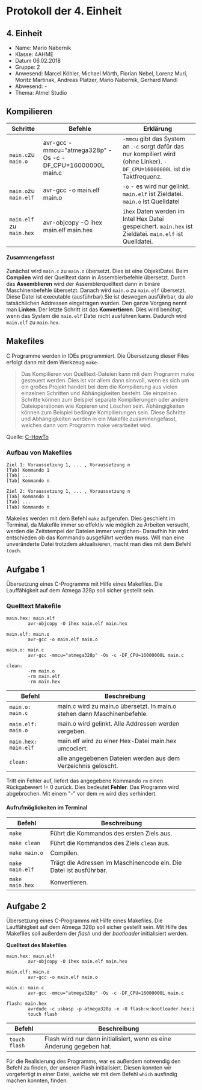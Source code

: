 # Protokoll der 4. Einheit

## 4. Einheit

* Name: Mario Nabernik  
* Klasse: 4AHME  
* Datum 06.02.2018  
* Gruppe: 2  
* Anwesend: Marcel Köhler, Michael Mörth, Florian Nebel, Lorenz Muri, Moritz Martinak, Andreas Platzer, Mario Nabernik, Gerhard Mandl  
* Abwesend: -  
* Thema: Atmel Studio

## Kompilieren
Schritte | Befehle | Erklärung  
--------------- | --------- | ---------  
`main.c`zu `main.o` | avr-gcc -mmcu="atmega328p" -Os -c -DF_CPU=16000000L main.c | `-mmcu` gibt das System an .`-c` sorgt dafür das nur kompiliert wird (ohne Linker). `-DF_CPU=16000000L` ist die Taktfrequenz.  
`main.o`zu `main.elf`| avr-gcc -o main.elf main.o | `-o` - es wird nur gelinkt. `main.elf` ist Zieldatei. `main.o` ist Quelldatei  
`main.elf` zu `main.hex` | avr-objcopy -O ihex main.elf main.hex | `ihex` Daten werden im Intel Hex Datei gespeichert. `main.hex` ist Zieldatei. `main.elf` ist Quelldatei.  

#### Zusammengefasst
Zunächst wird `main.c` zu `main.o` übersetzt. Dies ist eine ObjektDatei.  Beim __Compilen__ wird der Quelltext dann in Assemblerbefehle übersetzt. Durch das __Assemblieren__ wird der Assemblerquelltext dann in binäre Maschinenbefehle übersetzt.
Danach wird `main.o` zu `main.elf` übersetzt. Diese Datei ist executable (ausführbar).Sie ist deswegen ausführbar, da ale tatsächlichen Addressen eingetragen wurden. Den ganze Vorgang nennt man __Linken__.
Der letzte Schritt ist das __Konvertieren__. Dies wird benötigt, wenn das System die `main.elf` Datei nicht ausführen kann. Dadurch wird `main.elf` zu `main.hex`.
## Makefiles
C Programme werden in IDEs programmiert. Die Übersetzung dieser Files erfolgt dann mit dem Werkzeug `make`.

>Das Kompilieren von Quelltext-Dateien kann mit dem Programm make gesteuert werden. Dies ist vor allem dann sinnvoll, wenn es sich um ein großes Projekt handelt bei dem die Kompilierung aus vielen einzelnen Schritten und Abhängigkeiten besteht. Die einzelnen Schritte können zum Beispiel separate Kompilierungen oder andere Dateioperationen wie Kopieren und Löschen sein. Abhängigkeiten können zum Beispiel bedingte Kompilierungen sein. Diese Schritte und Abhängigkeiten werden in ein Makefile zusammengefasst, welches dann vom Programm make verarbeitet wird.  

Quelle: [C-HowTo](http://www.c-howto.de/tutorial/makefiles/)  

### Aufbau von Makefiles
```
Ziel 1: Voraussetzung 1, ... , Voraussetzung n  
[Tab] Kommando 1  
[Tab] ...  
[Tab] Kommando n  

Ziel 2: Voraussetzung 1, ... , Voraussetzung n  
[Tab] Kommando 1  
[Tab] ...  
[Tab] Kommando n  
```
Makeiles werden mit dem Befehl `make` aufgerufen. Dies geschieht im Terminal, da Makefile immer so effektiv wie möglich zu Arbeiten versucht, 
werden die Zeitstempel der Dateien immer verglichen- Daraufhin hin wird entschieden ob das Kommando ausgeführt werden muss.
Will man eine unveränderte Datei trotzdem aktualisieren, macht man dies mit dem Befehl `touch`.

## Aufgabe 1  
Übersetzung eines C-Programms mit Hilfe eines Makefiles. Die Lauffähigkeit auf dem Atmega 328p soll sicher gestellt sein.

### Quelltext Makefile
```
main.hex: main.elf
        avr-objcopy -O ihex main.elf main.hex

main.elf: main.o
        avr-gcc -o main.elf main.o

main.o: main.c
        avr-gcc -mmcu="atmega328p" -Os -c -DF_CPU=16000000L main.c

clean:
        -rm main.o
        -rm main.elf
        -rm main.hex
```

Befehl | Beschreibung
------ | ------------
`main.o: main.c` | main.c wird zu main.o übersetzt. In main.o stehen dann Maschinenbefehle.
`main.elf: main.o` | main.o wird gelinkt. Alle Addressen werden vergeben.
`main.hex: main.elf` | main.elf wird zu einer Hex-Datei main.hex umcodiert.
`clean:`| alle angegebenen Dateien werden aus dem Verzeichnis gelöscht.

Tritt ein Fehler auf, liefert das angegebene Kommando `rm` einen Rückgabewert != 0 zurück. Dies bedeutet __Fehler__. Das Programm wird abgebrochen. Mit einem "-" vor dem
`rm` wird dies verhindert.


#### Aufrufmöglickeiten im Terminal

Befehl | Beschreibung
------ | ------------
`make` | Führt die Kommandos des ersten Ziels aus.
`make clean` | Führt die Kommandos des Ziels `clean` aus.
`make main.o` | Compilen.
`make main.elf` | Trägt die Adressen im Maschinencode ein. Die Datei ist ausführbar.
`make main.hex` | Konvertieren.

## Aufgabe 2
Übersetzung eines C-Programms mit Hilfe eines Makefiles. Die Lauffähigkeit auf dem Atmega 328p soll sicher gestellt sein. Mit Hilfe des Makefiles soll außerdem der _flash_ und der _bootloader_ initialisiert werden.


**Quelltext des Makefiles**
```
main.hex: main.elf
        avr-objcopy -O ihex main.elf main.hex

main.elf: main.o
        avr-gcc -o main.elf main.o

main.o: main.c
        avr-gcc -mmcu="atmega328p" -Os -c -DF_CPU=16000000L main.c

flash: main.hex
        avrdude -c usbasp -p atmega328p -e -U flash:w:bootloader.hex:i
        touch flash
```
Befehl | Beschreibung
------ | ------------
`touch flash` | Flash wird nur dann initialisiert, wenn es eine Änderung gegeben hat.

Für die Realisierung des Programms, war es außerdem notwendig den Befehl zu finden, der unseren Flash initialisiert. Diesen konnten wir vorgefertigt in einer Datei, welche wir mit dem Befehl
`which` ausfindig machen konnten, finden.
